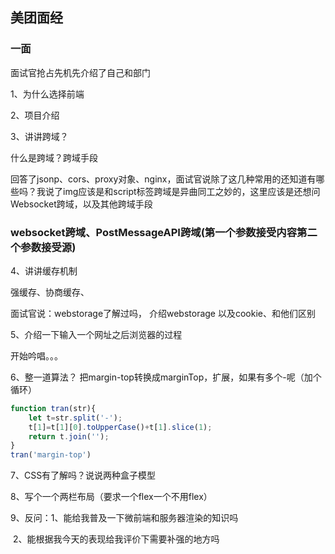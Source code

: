 ## 美团面经

### 一面

面试官抢占先机先介绍了自己和部门

1、为什么选择前端

2、项目介绍

3、讲讲跨域？

什么是跨域？跨域手段

回答了jsonp、cors、proxy对象、nginx，面试官说除了这几种常用的还知道有哪些吗？我说了img应该是和script标签跨域是异曲同工之妙的，这里应该是还想问Websocket跨域，以及其他跨域手段

### websocket跨域、PostMessageAPI跨域(第一个参数接受内容第二个参数接受源)

4、讲讲缓存机制

强缓存、协商缓存、 

  面试官说：webstorage了解过吗， 介绍webstorage 以及cookie、和他们区别

5、介绍一下输入一个网址之后浏览器的过程

开始吟唱。。。

6、整一道算法？ 把margin-top转换成marginTop，扩展，如果有多个-呢（加个循环）

```js
function tran(str){
    let t=str.split('-');
    t[1]=t[1][0].toUpperCase()+t[1].slice(1);
    return t.join('');
}
tran('margin-top')
```

7、CSS有了解吗？说说两种盒子模型

8、写个一个两栏布局（要求一个flex一个不用flex）

9、反问：1、能给我普及一下微前端和服务器渲染的知识吗

​				2、能根据我今天的表现给我评价下需要补强的地方吗

